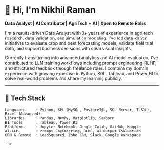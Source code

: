 # 👋 Hi, I'm Nikhil Raman  
**Data Analyst | AI Contributor | AgriTech + AI | Open to Remote Roles**

I'm a results-driven Data Analyst with 3+ years of experience in agri-tech research, data validation, and simulation modeling. I’ve led data-driven initiatives to evaluate crop and pest forecasting models, validate field trial data, and support business decisions with clear visual insights.

Currently transitioning into advanced analytics and AI model evaluation, I’ve contributed to LLM training workflows including prompt engineering, RLHF, and structured feedback through freelance roles. I combine my domain experience with growing expertise in Python, SQL, Tableau, and Power BI to solve real-world problems and share my learning publicly.

---

## 🧰 Tech Stack

```text
Languages     : Python, SQL (MySQL, PostgreSQL, SQL Server, T-SQL), Excel (Advanced)
Libraries     : Pandas, NumPy, Matplotlib, Seaborn
BI Tools      : Tableau, Power BI
Platforms     : Jupyter Notebook, Google Colab, GitHub, Kaggle
AI/LLM        : Prompt Engineering, RLHF, AI Output Evaluation
CRM & Remote  : LeadSquared, Zoho CRM, Slack, Google Workspace

-->
